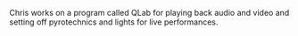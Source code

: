 Chris works on a program called QLab for playing back audio and video and setting off pyrotechnics and lights for live performances.
